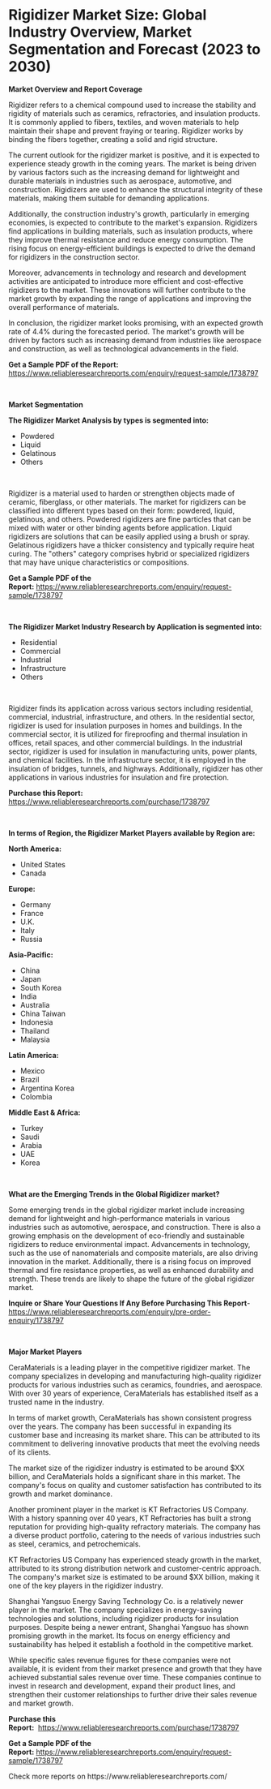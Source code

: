<p><h1>Rigidizer Market Size: Global Industry Overview, Market Segmentation and Forecast (2023 to 2030)</h1></p><p><strong>Market Overview and Report Coverage</strong></p>
<p><p>Rigidizer refers to a chemical compound used to increase the stability and rigidity of materials such as ceramics, refractories, and insulation products. It is commonly applied to fibers, textiles, and woven materials to help maintain their shape and prevent fraying or tearing. Rigidizer works by binding the fibers together, creating a solid and rigid structure.</p><p>The current outlook for the rigidizer market is positive, and it is expected to experience steady growth in the coming years. The market is being driven by various factors such as the increasing demand for lightweight and durable materials in industries such as aerospace, automotive, and construction. Rigidizers are used to enhance the structural integrity of these materials, making them suitable for demanding applications.</p><p>Additionally, the construction industry's growth, particularly in emerging economies, is expected to contribute to the market's expansion. Rigidizers find applications in building materials, such as insulation products, where they improve thermal resistance and reduce energy consumption. The rising focus on energy-efficient buildings is expected to drive the demand for rigidizers in the construction sector.</p><p>Moreover, advancements in technology and research and development activities are anticipated to introduce more efficient and cost-effective rigidizers to the market. These innovations will further contribute to the market growth by expanding the range of applications and improving the overall performance of materials.</p><p>In conclusion, the rigidizer market looks promising, with an expected growth rate of 4.4% during the forecasted period. The market's growth will be driven by factors such as increasing demand from industries like aerospace and construction, as well as technological advancements in the field.</p></p>
<p><strong>Get a Sample PDF of the Report:</strong> <a href="https://www.reliableresearchreports.com/enquiry/request-sample/1738797">https://www.reliableresearchreports.com/enquiry/request-sample/1738797</a></p>
<p>&nbsp;</p>
<p><strong>Market Segmentation</strong></p>
<p><strong>The Rigidizer Market Analysis by types is segmented into:</strong></p>
<p><ul><li>Powdered</li><li>Liquid</li><li>Gelatinous</li><li>Others</li></ul></p>
<p>&nbsp;</p>
<p><p>Rigidizer is a material used to harden or strengthen objects made of ceramic, fiberglass, or other materials. The market for rigidizers can be classified into different types based on their form: powdered, liquid, gelatinous, and others. Powdered rigidizers are fine particles that can be mixed with water or other binding agents before application. Liquid rigidizers are solutions that can be easily applied using a brush or spray. Gelatinous rigidizers have a thicker consistency and typically require heat curing. The "others" category comprises hybrid or specialized rigidizers that may have unique characteristics or compositions.</p></p>
<p><strong>Get a Sample PDF of the Report:</strong>&nbsp;<a href="https://www.reliableresearchreports.com/enquiry/request-sample/1738797">https://www.reliableresearchreports.com/enquiry/request-sample/1738797</a></p>
<p>&nbsp;</p>
<p><strong>The Rigidizer Market Industry Research by Application is segmented into:</strong></p>
<p><ul><li>Residential</li><li>Commercial</li><li>Industrial</li><li>Infrastructure</li><li>Others</li></ul></p>
<p>&nbsp;</p>
<p><p>Rigidizer finds its application across various sectors including residential, commercial, industrial, infrastructure, and others. In the residential sector, rigidizer is used for insulation purposes in homes and buildings. In the commercial sector, it is utilized for fireproofing and thermal insulation in offices, retail spaces, and other commercial buildings. In the industrial sector, rigidizer is used for insulation in manufacturing units, power plants, and chemical facilities. In the infrastructure sector, it is employed in the insulation of bridges, tunnels, and highways. Additionally, rigidizer has other applications in various industries for insulation and fire protection.</p></p>
<p><strong>Purchase this Report:</strong>&nbsp; <a href="https://www.reliableresearchreports.com/purchase/1738797">https://www.reliableresearchreports.com/purchase/1738797</a></p>
<p>&nbsp;</p>
<p><strong>In terms of Region, the Rigidizer Market Players available by Region are:</strong></p>
<p>
    <p> <strong> North America: </strong>
        <ul>
            <li>United States</li>
            <li>Canada</li>
        </ul>
        </p> 
    <p> <strong> Europe: </strong>
        <ul>
            <li>Germany</li>
            <li>France</li>
            <li>U.K.</li>
            <li>Italy</li>
            <li>Russia</li>
        </ul>
        </p> 
    <p> <strong> Asia-Pacific: </strong>
        <ul>
            <li>China</li>
            <li>Japan</li>
            <li>South Korea</li>
            <li>India</li>
            <li>Australia</li>
            <li>China Taiwan</li>
            <li>Indonesia</li>
            <li>Thailand</li>
            <li>Malaysia</li>
        </ul>
        </p> 
    <p> <strong> Latin America: </strong>
        <ul>
            <li>Mexico</li>
            <li>Brazil</li>
            <li>Argentina Korea</li>
            <li>Colombia</li>
        </ul>
        </p> 
    <p> <strong> Middle East & Africa: </strong>
        <ul>
            <li>Turkey</li>
            <li>Saudi</li>
            <li>Arabia</li>
            <li>UAE</li>
            <li>Korea</li>
        </ul>
    </p>
    </p>
<p>&nbsp;</p>
<p><strong>What are the Emerging Trends in the Global Rigidizer market?</strong></p>
<p><p>Some emerging trends in the global rigidizer market include increasing demand for lightweight and high-performance materials in various industries such as automotive, aerospace, and construction. There is also a growing emphasis on the development of eco-friendly and sustainable rigidizers to reduce environmental impact. Advancements in technology, such as the use of nanomaterials and composite materials, are also driving innovation in the market. Additionally, there is a rising focus on improved thermal and fire resistance properties, as well as enhanced durability and strength. These trends are likely to shape the future of the global rigidizer market.</p></p>
<p><strong>Inquire or Share Your Questions If Any Before Purchasing This Report</strong>- <a href="https://www.reliableresearchreports.com/enquiry/pre-order-enquiry/1738797">https://www.reliableresearchreports.com/enquiry/pre-order-enquiry/1738797</a></p>
<p>&nbsp;</p>
<p><strong>Major Market Players</strong></p>
<p><p>CeraMaterials is a leading player in the competitive rigidizer market. The company specializes in developing and manufacturing high-quality rigidizer products for various industries such as ceramics, foundries, and aerospace. With over 30 years of experience, CeraMaterials has established itself as a trusted name in the industry.</p><p>In terms of market growth, CeraMaterials has shown consistent progress over the years. The company has been successful in expanding its customer base and increasing its market share. This can be attributed to its commitment to delivering innovative products that meet the evolving needs of its clients.</p><p>The market size of the rigidizer industry is estimated to be around $XX billion, and CeraMaterials holds a significant share in this market. The company's focus on quality and customer satisfaction has contributed to its growth and market dominance.</p><p>Another prominent player in the market is KT Refractories US Company. With a history spanning over 40 years, KT Refractories has built a strong reputation for providing high-quality refractory materials. The company has a diverse product portfolio, catering to the needs of various industries such as steel, ceramics, and petrochemicals.</p><p>KT Refractories US Company has experienced steady growth in the market, attributed to its strong distribution network and customer-centric approach. The company's market size is estimated to be around $XX billion, making it one of the key players in the rigidizer industry.</p><p>Shanghai Yangsuo Energy Saving Technology Co. is a relatively newer player in the market. The company specializes in energy-saving technologies and solutions, including rigidizer products for insulation purposes. Despite being a newer entrant, Shanghai Yangsuo has shown promising growth in the market. Its focus on energy efficiency and sustainability has helped it establish a foothold in the competitive market.</p><p>While specific sales revenue figures for these companies were not available, it is evident from their market presence and growth that they have achieved substantial sales revenue over time. These companies continue to invest in research and development, expand their product lines, and strengthen their customer relationships to further drive their sales revenue and market growth.</p></p>
<p><strong>Purchase this Report:</strong>&nbsp;&nbsp;<a href="https://www.reliableresearchreports.com/purchase/1738797">https://www.reliableresearchreports.com/purchase/1738797</a></p>
<p></p>
<p><strong>Get a Sample PDF of the Report:</strong>&nbsp;<a href="https://www.reliableresearchreports.com/enquiry/request-sample/1738797">https://www.reliableresearchreports.com/enquiry/request-sample/1738797</a></p>
<p>Check more reports on https://www.reliableresearchreports.com/</p>